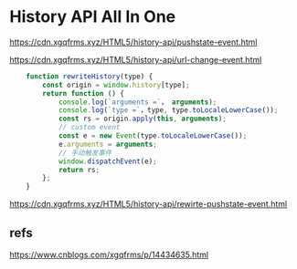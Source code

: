 # History API All In One


https://cdn.xgqfrms.xyz/HTML5/history-api/pushstate-event.html


https://cdn.xgqfrms.xyz/HTML5/history-api/url-change-event.html

```js
    function rewriteHistory(type) {
        const origin = window.history[type];
        return function () {
            console.log(`arguments =`， arguments);
            console.log(`type =`，type, type.toLocaleLowerCase());
            const rs = origin.apply(this, arguments);
            // custom event
            const e = new Event(type.toLocaleLowerCase());
            e.arguments = arguments;
            // 手动触发事件 
            window.dispatchEvent(e);
            return rs;
        };
    }

```


https://cdn.xgqfrms.xyz/HTML5/history-api/rewirte-pushstate-event.html


## refs

https://www.cnblogs.com/xgqfrms/p/14434635.html

